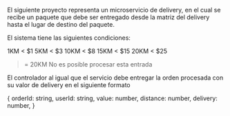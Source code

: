 El siguiente proyecto representa un microservicio de delivery, en el cual se recibe un paquete que debe ser entregado desde la matriz del delivery hasta el lugar de destino del paquete.

El sistema tiene las siguientes condiciones:

1KM < $1
5KM < $3
10KM < $8
15KM < $15
20KM < $25
>= 20KM No es posible procesar esta entrada

El controlador al igual que el servicio debe entregar la orden procesada con su valor de delivery en el siguiente formato

{
    orderId: string,
    userId: string,
    value: number,
    distance: number,
    delivery: number,
}
